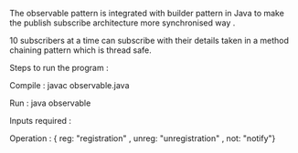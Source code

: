 The observable pattern is integrated with builder pattern in Java to make the publish subscribe architecture more synchronised way .

10 subscribers at a time can subscribe with their details taken in a method chaining pattern which is thread safe.

Steps to run the program :

Compile : javac observable.java

Run : java observable 

Inputs required :

Operation : { reg: "registration" , unreg: "unregistration" , not: "notify"}